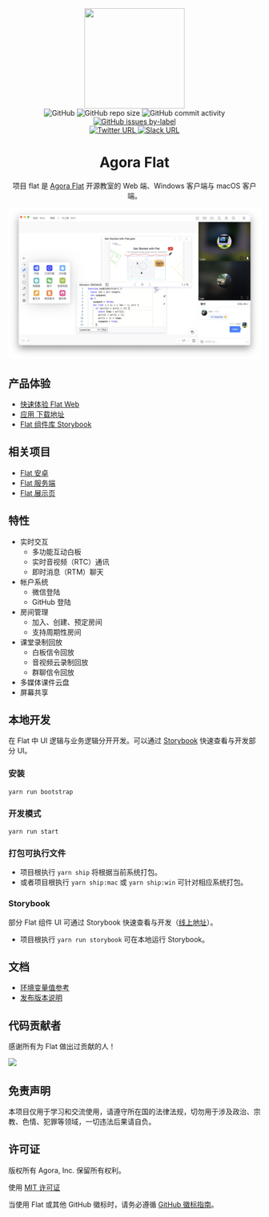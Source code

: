 <div align="center">
    <img width="200" height="200" style="display: block;" src="./assets/flat-logo.png">
</div>

<div align="center">
    <img alt="GitHub" src="https://img.shields.io/github/license/netless-io/flat?color=9cf&style=flat-square">
    <img alt="GitHub repo size" src="https://img.shields.io/github/repo-size/netless-io/flat?color=9cf&style=flat-square">
    <img alt="GitHub commit activity" src="https://img.shields.io/github/commit-activity/m/netless-io/flat?color=9cf&style=flat-square">
    <a target="_blank" href="https://github.com/netless-io/flat/issues?q=is%3Aissue+is%3Aopen+label%3A%22good+first+issue%22">
        <img alt="GitHub issues by-label" src="https://img.shields.io/github/issues/netless-io/flat/good%20first%20issue?color=9cf&label=good%20first%20issue&style=flat-square">
    </a>
    <br>
    <a target="_blank" href="https://twitter.com/AgoraFlat">
    <img alt="Twitter URL" src="https://img.shields.io/badge/Twitter-AgoraFlat-9cf.svg?logo=twitter&style=flat-square">
    </a>
    <a target="_blank" href="https://github.com/netless-io/flat/issues/926">
        <img alt="Slack URL" src="https://img.shields.io/badge/Slack-AgoraFlat-9cf.svg?logo=slack&style=flat-square">
    </a>
</div>

<div align="center">
    <h1>Agora Flat</h1>
    <p>项目 flat 是 <a href="https://flat.whiteboard.agora.io/">Agora Flat</a> 开源教室的 Web 端、Windows 客户端与 macOS 客户端。</p>
    <img src="./assets/flat-showcase.png">
</div>

## 产品体验

- [快速体验 Flat Web][flat-web]
- [应用 下载地址][flat-homepage]
- [Flat 组件库 Storybook][flat-storybook]

## 相关项目

- [Flat 安卓][flat-android]
- [Flat 服务端][flat-server]
- [Flat 展示页][flat-homepage]

## 特性

- 实时交互
    - 多功能互动白板
    - 实时音视频（RTC）通讯
    - 即时消息（RTM）聊天
- 帐户系统
    - 微信登陆
    - GitHub 登陆
- 房间管理
    - 加入、创建、预定房间
    - 支持周期性房间
- 课堂录制回放
    - 白板信令回放
    - 音视频云录制回放
    - 群聊信令回放
- 多媒体课件云盘
- 屏幕共享

## 本地开发

在 Flat 中 UI 逻辑与业务逻辑分开开发。可以通过 [Storybook](#storybook) 快速查看与开发部分 UI。

### 安装

```shell
yarn run bootstrap
```

### 开发模式

```shell
yarn run start
```

### 打包可执行文件

- 项目根执行 `yarn ship` 将根据当前系统打包。
- 或者项目根执行 `yarn ship:mac` 或 `yarn ship:win` 可针对相应系统打包。

### Storybook

部分 Flat 组件 UI 可通过 Storybook 快速查看与开发（[线上地址][flat-storybook]）。

- 项目根执行 `yarn run storybook` 可在本地运行 Storybook。

## 文档

- [环境变量值参考](docs/env/README-zh.md)
- [发布版本说明](docs/releases)

## 代码贡献者

感谢所有为 Flat 做出过贡献的人！

<a href="https://github.com/netless-io/flat/graphs/contributors"><img src="https://opencollective.com/agora-flat/contributors.svg?width=890&button=false"/></a>

## 免责声明

本项目仅用于学习和交流使用，请遵守所在国的法律法规，切勿用于涉及政治、宗教、色情、犯罪等领域，一切违法后果请自负。

## 许可证

版权所有 Agora, Inc. 保留所有权利。

使用 [MIT 许可证](LICENSE)

当使用 Flat 或其他 GitHub 徽标时，请务必遵循 [GitHub 徽标指南][github-logo]。

[flat-homepage]: https://flat.whiteboard.agora.io/#download

[flat-web]: https://flat-web.whiteboard.agora.io/

[flat-server]: https://github.com/netless-io/flat-server

[flat-android]: https://github.com/netless-io/flat-android

[flat-storybook]: https://netless-io.github.io/flat/

[github-logo]: https://github.com/logos
